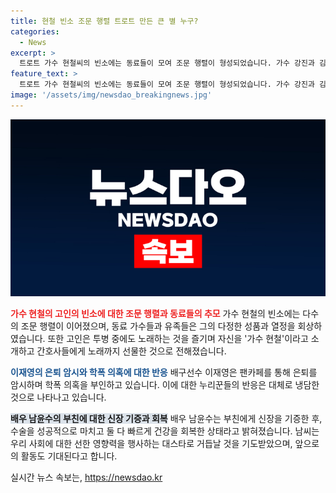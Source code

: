 ```yaml
---
title: 현철 빈소 조문 행렬 트로트 만든 큰 별 누구?
categories:
  - News
excerpt: >
  트로트 가수 현철씨의 빈소에는 동료들이 모여 조문 행렬이 형성되었습니다. 가수 강진과 김흥국 씨를 비롯한 동료들은 고인의 다정한 성품을 이야기했고, 유족은 고인이 마지막으로 내 마음 별과 같이를 듣고 편안하게 눈을 감았다고 전했습니다. 또한, 배구선수 이재영이 은퇴를 암시하며 팬들에게 두 번째 삶을 응원을 요청했고, 배우 남윤수씨는 부친에게 신장을 기증한 뒤 퇴원했으며, 평소 적극적이고 긍정적인 모습을 보여주었습니다.
feature_text: >
  트로트 가수 현철씨의 빈소에는 동료들이 모여 조문 행렬이 형성되었습니다. 가수 강진과 김흥국 씨를 비롯한 동료들은 고인의 다정한 성품을 이야기했고, 유족은 고인이 마지막으로 내 마음 별과 같이를 듣고 편안하게 눈을 감았다고 전했습니다. 또한, 배구선수 이재영이 은퇴를 암시하며 팬들에게 두 번째 삶을 응원을 요청했고, 배우 남윤수씨는 부친에게 신장을 기증한 뒤 퇴원했으며, 평소 적극적이고 긍정적인 모습을 보여주었습니다.
image: '/assets/img/newsdao_breakingnews.jpg'
---
```


<p><img src="/assets/img/newsdao_breakingnews.jpg" alt="pcversion 속보" /></p>

<p><b><span style="color: #ee2323;">가수 현철의 고인의 빈소에 대한 조문 행렬과 동료들의 추모</span></b>
가수 현철의 빈소에는 다수의 조문 행렬이 이어졌으며, 동료 가수들과 유족들은 그의 다정한 성품과 열정을 회상하였습니다. 또한 고인은 투병 중에도 노래하는 것을 즐기며 자신을 '가수 현철'이라고 소개하고 간호사들에게 노래까지 선물한 것으로 전해졌습니다.</p>

<p><b><span style="color: #1a5490;">이재영의 은퇴 암시와 학폭 의혹에 대한 반응</span></b>
배구선수 이재영은 팬카페를 통해 은퇴를 암시하며 학폭 의혹을 부인하고 있습니다. 이에 대한 누리꾼들의 반응은 대체로 냉담한 것으로 나타나고 있습니다.</p>

<p><b><span style="background-color: #21538527;">배우 남윤수의 부친에 대한 신장 기증과 회복</span></b>
배우 남윤수는 부친에게 신장을 기증한 후, 수술을 성공적으로 마치고 둘 다 빠르게 건강을 회복한 상태라고 밝혀졌습니다. 남씨는 우리 사회에 대한 선한 영향력을 행사하는 대스타로 거듭날 것을 기도받았으며, 앞으로의 활동도 기대된다고 합니다.</p>
실시간 뉴스 속보는, <a href="https://newsdao.kr" rel="dofollow">https://newsdao.kr</a>


